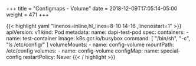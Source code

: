 +++
title = "Configmaps - Volume"
date = 2018-12-09T17:05:14-05:00
weight = 471
+++


{{< highlight yaml "linenos=inline,hl_lines=8-10 14-16 ,linenostart=1" >}}
apiVersion: v1
kind: Pod
metadata:
  name: dapi-test-pod
spec:
  containers:
    - name: test-container
      image: k8s.gcr.io/busybox
      command: [ "/bin/sh", "-c", "ls /etc/config/" ]
      volumeMounts:
      - name: config-volume
        mountPath: /etc/config
  volumes:
    - name: config-volume
      configMap:
        name: special-config
  restartPolicy: Never
{{< / highlight >}}
